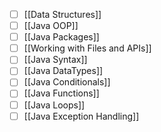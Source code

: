 - [ ] [[Data Structures]]
- [ ] [[Java OOP]]
- [ ] [[Java Packages]]
- [ ] [[Working with Files and APIs]]
- [ ] [[Java Syntax]]
- [ ] [[Java DataTypes]]
- [ ] [[Java Conditionals]]
- [ ] [[Java Functions]]
- [ ] [[Java Loops]]
- [ ] [[Java Exception Handling]]